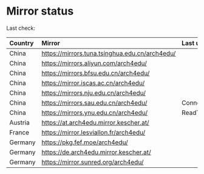 <script src="./time.js"></script>
# Mirror status
Last check: <script type="text/javascript">localize(1689308620.2876039);</script>

|Country|Mirror|Last update|
|:------|:-----|:----------|
|China|https://mirrors.tuna.tsinghua.edu.cn/arch4edu/|<script type="text/javascript">localize(1689273131);</script>|
|China|https://mirrors.aliyun.com/arch4edu/|<script type="text/javascript">localize(1689230030);</script>|
|China|https://mirrors.bfsu.edu.cn/arch4edu/|<script type="text/javascript">localize(1689273131);</script>|
|China|https://mirror.iscas.ac.cn/arch4edu/|<script type="text/javascript">localize(1689273131);</script>|
|China|https://mirrors.nju.edu.cn/arch4edu/|<script type="text/javascript">localize(1689273131);</script>|
|China|https://mirrors.sau.edu.cn/arch4edu/|ConnectionError|
|China|https://mirrors.ynu.edu.cn/arch4edu/|ReadTimeout|
|Austria|https://at.arch4edu.mirror.kescher.at/|<script type="text/javascript">localize(1689273131);</script>|
|France|https://mirror.lesviallon.fr/arch4edu/|<script type="text/javascript">localize(1689273131);</script>|
|Germany|https://pkg.fef.moe/arch4edu/|<script type="text/javascript">localize(1689273131);</script>|
|Germany|https://de.arch4edu.mirror.kescher.at/|<script type="text/javascript">localize(1689273131);</script>|
|Germany|https://mirror.sunred.org/arch4edu/|<script type="text/javascript">localize(1689273131);</script>|

<script src="./tablefilter/tablefilter.js"></script>
<script src="./table.js"></script>